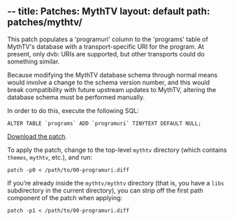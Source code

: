 --
title: Patches: MythTV
layout: default
path: patches/mythtv/
--

This patch populates a 'programuri' column to the 'programs' table of MythTV's
database with a transport-specific URI for the program. At present, only
dvb: URIs are supported, but other transports could do something similar.

Because modifying the MythTV database schema through normal means would
involve a change to the schema version number, and this would break
compatibility with future upstream updates to MythTV, altering the database
schema must be performed manually.

In order to do this, execute the following SQL:

<p><code>ALTER TABLE `programs` ADD `programuri` TINYTEXT DEFAULT NULL;</code></p>

[Download the patch](00-programuri.diff).

To apply the patch, change to the top-level <code>mythtv</code> directory
(which contains <code>themes</code>, <code>mythtv</code>, etc.), and
run:

<p><code>patch -p0 &lt; /path/to/00-programuri.diff</code></p>

If you’re already inside the <code>mythtv/mythtv</code> directory (that is, you have
a <code>libs</code> subdirectory in the current directory), you can strip off
the first path component of the patch when applying:

<p><code>patch -p1 &lt; /path/to/00-programuri.diff</code></p>
